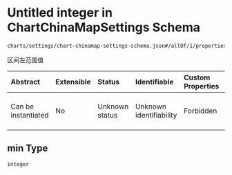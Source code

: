 # Untitled integer in ChartChinaMapSettings Schema

```txt
charts/settings/chart-chinamap-settings-schema.json#/allOf/1/properties/levelArr/items/properties/min
```

区间左范围值

| Abstract            | Extensible | Status         | Identifiable            | Custom Properties | Additional Properties | Access Restrictions | Defined In                                                                                                                 |
| :------------------ | :--------- | :------------- | :---------------------- | :---------------- | :-------------------- | :------------------ | :------------------------------------------------------------------------------------------------------------------------- |
| Can be instantiated | No         | Unknown status | Unknown identifiability | Forbidden         | Allowed               | none                | [chart-chinamap-settings-schema.json\*](../out/charts/settings/chart-chinamap-settings-schema.json "open original schema") |

## min Type

`integer`
